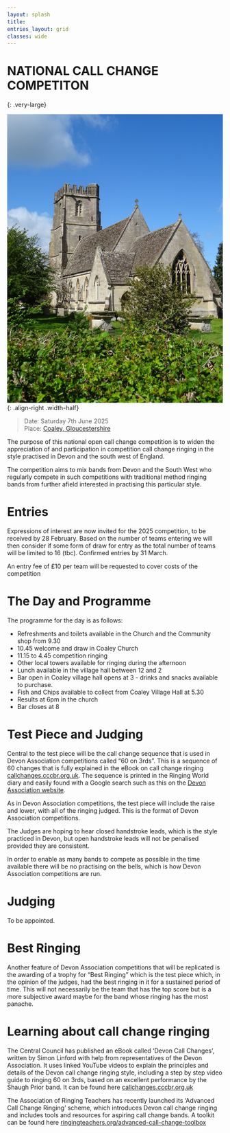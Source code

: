 ```yaml
---
layout: splash
title:
entries_layout: grid
classes: wide
---
```


# NATIONAL CALL CHANGE COMPETITON
{: .very-large}

![](/media/2025/st-bartholomew-coaley.jpg){: .align-right .width-half}

> Date:	Saturday 7th June 2025    
> Place: [Coaley, Gloucestershire](https://dove.cccbr.org.uk/tower/15614)    

The purpose of this national open call change competition is to widen the appreciation of and participation in competition call change ringing in the style practised in Devon and the south west of England.

The competition aims to mix bands from Devon and the South West who regularly compete in such competitions with traditional method ringing bands from further afield interested in practising this particular style.

# Entries

Expressions of interest are now invited for the 2025 competition, to be received by 28 February. Based on the number of teams entering we will then consider if some form of draw for entry as the total number of teams will be limited to 16 (tbc).
Confirmed entries by 31 March.

An entry fee of £10 per team will be requested to cover costs of the competition

# The Day and Programme

The programme for the day is as follows:

- Refreshments and toilets available in the Church and the Community shop from 9.30
- 10.45 welcome and draw in Coaley Church
- 11.15 to 4.45 competition ringing
- Other local towers available for ringing during the afternoon
- Lunch available in the village hall between 12 and 2
- Bar open in Coaley village hall opens at 3 -  drinks and snacks available to purchase.
- Fish and Chips available to collect from Coaley Village Hall at 5.30
- Results at 6pm in the church
- Bar closes at 8

# Test Piece and Judging

Central to the test piece will be the call change sequence that is used in Devon Association competitions called “60 on 3rds”. This is a sequence of 60 changes that is fully explained in the eBook on call change ringing [callchanges.cccbr.org.uk](https://callchanges.cccbr.org.uk). The sequence is printed in the Ringing World diary and easily found with a Google search such as this on the [Devon Association website](https://www.devonbells.co.uk/wp-content/uploads/2020/03/sixties_on_thirds.pdf).

As in Devon Association competitions, the test piece will include the raise and lower, with all of the ringing judged. This is the format of Devon Association competitions.

The Judges are hoping to hear closed handstroke leads, which is the style practiced in Devon, but open handstroke leads will not be penalised provided they are consistent.

In order to enable as many bands to compete as possible in the time available there will be no practising on the bells, which is how Devon Association competitions are run.

# Judging

To be appointed.

# Best Ringing

Another feature of Devon Association competitions that will be replicated is the awarding of a trophy for “Best Ringing” which is the test piece which, in the opinion of the judges, had the best ringing in it for a sustained period of time. This will not necessarily be the team that has the top score but is a more subjective award maybe for the band whose ringing has the most panache.

# Learning about call change ringing

The Central Council has published an eBook called ‘Devon Call Changes’, written by Simon Linford with help from representatives of the Devon Association. It uses linked YouTube videos to explain the principles and details of the Devon call change ringing style, including a step by step video guide to ringing 60 on 3rds, based on an excellent performance by the Shaugh Prior band. It can be found here [callchanges.cccbr.org.uk](https://callchanges.cccbr.org.uk)

The Association of Ringing Teachers has recently launched its ‘Advanced Call Change Ringing’ scheme, which introduces Devon call change ringing and includes tools and resources for aspiring call change bands. A toolkit can be found here [ringingteachers.org/advanced-call-change-toolbox](https://ringingteachers.org/advanced-call-change-toolbox)
